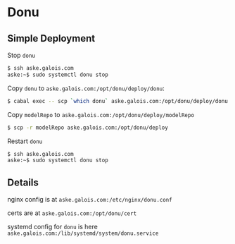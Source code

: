 # Donu

## Simple Deployment

Stop `donu`

```sh
$ ssh aske.galois.com
aske:~$ sudo systemctl donu stop
```

Copy `donu` to `aske.galois.com:/opt/donu/deploy/donu`:

```sh
$ cabal exec -- scp `which donu` aske.galois.com:/opt/donu/deploy/donu
```

Copy `modelRepo` to `aske.galois.com:/opt/donu/deploy/modelRepo`

```sh
$ scp -r modelRepo aske.galois.com:/opt/donu/deploy
```

Restart `donu`

```sh
$ ssh aske.galois.com
aske:~$ sudo systemctl donu stop
```

## Details

nginx config is at `aske.galois.com:/etc/nginx/donu.conf`

certs are at `aske.galois.com:/opt/donu/cert`

systemd config for `donu` is here `aske.galois.com:/lib/systemd/system/donu.service`